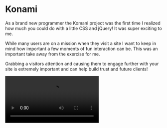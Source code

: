 # Konami

As a brand new programmer the Komani project was the first time I realized how much you could do with a little CSS and jQuery! It was super exciting to me.  

While many users are on a mission when they visit a site I want to keep in mind how important a few moments of fun interaction can be. This was an important take away from the exercise for me.  

Grabbing a visitors attention and causing them to engage further with your site is extremely important and can help build trust and future clients!

<!-- ![Komani Demo](img/konami.gif) -->
![Komani Demo](img/recording.mov)
